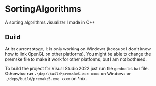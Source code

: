 # SortingAlgorithms
A sorting algorithms visualizer I made in C++

## Build
At its current stage, it is only working on Windows (because I don't know how to link OpenGL on other platforms). You might be able to change the premake file to make it work for other platforms, but I am not bothered. 

To build the project for Visual Studio 2022 just run the `genbuild.bat` file. 
Otherwise run `.\deps\build\premake5.exe xxxx` on Windows or `./deps/build/premake5.exe xxxx` on \*nix. 
